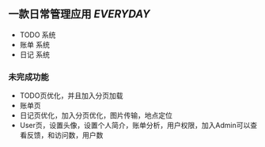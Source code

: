 ## 一款日常管理应用 *EVERYDAY*

* TODO 系统
* 账单 系统
* 日记 系统

### 未完成功能

* TODO页优化，并且加入分页加载
* 账单页
* 日记页优化，加入分页优化，图片传输，地点定位
* User页，设置头像，设置个人简介，账单分析，用户权限，加入Admin可以查看反馈，和访问数，用户数